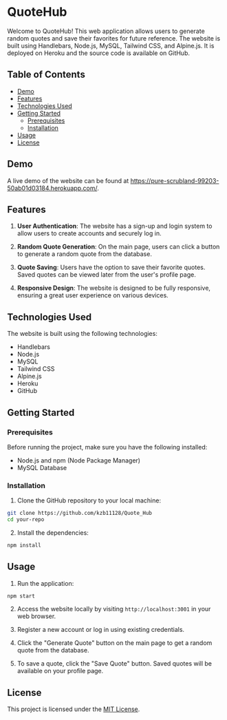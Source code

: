 # QuoteHub


Welcome to QuoteHub! This web application allows users to generate random quotes and save their favorites for future reference. The website is built using Handlebars, Node.js, MySQL, Tailwind CSS, and Alpine.js. It is deployed on Heroku and the source code is available on GitHub.

## Table of Contents

- [Demo](#demo)
- [Features](#features)
- [Technologies Used](#technologies-used)
- [Getting Started](#getting-started)
  - [Prerequisites](#prerequisites)
  - [Installation](#installation)
- [Usage](#usage)
- [License](#license)

## Demo

A live demo of the website can be found at https://pure-scrubland-99203-50ab01d03184.herokuapp.com/.

## Features

1. **User Authentication**: The website has a sign-up and login system to allow users to create accounts and securely log in.

2. **Random Quote Generation**: On the main page, users can click a button to generate a random quote from the database.

3. **Quote Saving**: Users have the option to save their favorite quotes. Saved quotes can be viewed later from the user's profile page.

4. **Responsive Design**: The website is designed to be fully responsive, ensuring a great user experience on various devices.

## Technologies Used

The website is built using the following technologies:

- Handlebars
- Node.js
- MySQL
- Tailwind CSS
- Alpine.js
- Heroku
- GitHub

## Getting Started

### Prerequisites

Before running the project, make sure you have the following installed:

- Node.js and npm (Node Package Manager)
- MySQL Database

### Installation

1. Clone the GitHub repository to your local machine:

```bash
git clone https://github.com/kzb11128/Quote_Hub
cd your-repo
```

2. Install the dependencies:

```bash
npm install
```

## Usage

1. Run the application:

```bash
npm start
```

2. Access the website locally by visiting `http://localhost:3001` in your web browser.

3. Register a new account or log in using existing credentials.

4. Click the "Generate Quote" button on the main page to get a random quote from the database.

5. To save a quote, click the "Save Quote" button. Saved quotes will be available on your profile page.

## License

This project is licensed under the [MIT License](LICENSE).
